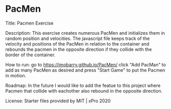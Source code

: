 # PacMen

Title: Pacmen Exercise

Description: This exercise creates numerous PacMen and initializes them in random position and velocities. The javascript file keeps track of the velocity and positions of the PacMen in relation to the container and rebounds the pacmen in the opposite direction if they collide with the border of the container.

How to run: go to https://jmobarry.github.io/PacMen/ click "Add PacMan" to add as many PacMen as desired and press "Start Game" to put the Pacmen in motion.

Roadmap: In the future I would like to add the featue to this project where Pacmen that collide with eachother also rebound in the opposite direction.

License: Starter files provided by MIT | xPro 2020
